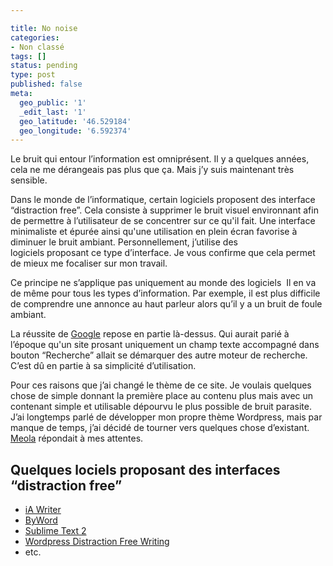 ```yaml
---

title: No noise
categories:
- Non classé
tags: []
status: pending
type: post
published: false
meta:
  geo_public: '1'
  _edit_last: '1'
  geo_latitude: '46.529184'
  geo_longitude: '6.592374'
---
```

Le bruit qui entour l’information est omniprésent. Il y a quelques années, cela ne me dérangeais pas plus que ça. Mais j’y suis maintenant très sensible.

Dans le monde de l’informatique, certain logiciels proposent des interface “distraction free”. Cela consiste à supprimer le bruit visuel environnant afin de permettre à l’utilisateur de se concentrer sur ce qu'il fait. Une interface minimaliste et épurée ainsi qu'une utilisation en plein écran favorise à diminuer le bruit ambiant.
Personnellement, j’utilise des logiciels proposant ce type d’interface. Je vous confirme que cela permet de mieux me focaliser sur mon travail.

Ce principe ne s’applique pas uniquement au monde des logiciels  Il en va de même pour tous les types d’information. Par exemple, il est plus difficile de comprendre une annonce au haut parleur alors qu’il y a un bruit de foule ambiant.

La réussite de <a title="Google" href="https://www.google.com/">Google</a> repose en partie là-dessus. Qui aurait parié à l’époque qu'un site prosant uniquement un champ texte accompagné dans bouton “Recherche” allait se démarquer des autre moteur de recherche. C’est dû en partie à sa simplicité d’utilisation.

Pour ces raisons que j’ai changé le thème de ce site. Je voulais quelques chose de simple donnant la première place au contenu plus mais avec un contenant simple et utilisable dépourvu le plus possible de bruit parasite.
J’ai longtemps parlé de développer mon propre thème Wordpress, mais par manque de temps, j’ai décidé de tourner vers quelques chose d’existant. <a title="Meaola par elmastudio" href="https://www.elmastudio.de/wordpress-themes/meola/">Meola</a> répondait à mes attentes.
<h2>Quelques lociels proposant des interfaces “distraction free”</h2>
<ul>
	<li><a title="iA Writer" href="https://www.iawriter.com/">iA Writer</a></li>
	<li><a title="ByWord" href="https://bywordapp.com/">ByWord</a></li>
	<li><a title="Sublime Text 2" href="https://www.sublimetext.com/2">Sublime Text 2</a></li>
	<li><a title="Wordpress propose un mode d'écriture sans distraction" href="https://en.support.wordpress.com/distraction-free-writing/">Wordpress Distraction Free Writing</a></li>
	<li>etc.</li>
</ul>
